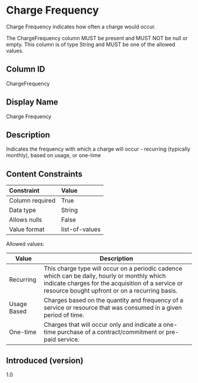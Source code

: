 # Charge Frequency

Charge Frequency indicates how often a charge would occur. 

The ChargeFrequency column MUST be present and MUST NOT be null or empty. This column is of type String and MUST be one of the
allowed values.

## Column ID

ChargeFrequency

## Display Name

Charge Frequency

## Description

Indicates the frequency with which a charge will occur - recurring (typically monthly), based on usage, or one-time

## Content Constraints

| Constraint      | Value                                    |
| :-------------- | :--------------------------------------- |
| Column required | True                                     |
| Data type       | String                                   |
| Allows nulls    | False                                    |
| Value format    | list-of-values                           |

Allowed values:

| Value       | Description                                                                                                                                                                                         |
| ----------- | --------------------------------------------------------------------------------------------------------------------------------------------------------------------------------------------------- |
| Recurring   | This charge type will occur on a periodic cadence which can be daily, hourly or monthly which indicate charges for the acquisition of a service or resource bought upfront or on a recurring basis. |
| Usage Based | Charges based on the quantity and frequency of a service or resource that was consumed in a given period of time.                                                                                    |
| One-time    | Charges that will occur only and indicate a one-time purchase of a contract/commitment or pre-paid service.     
                                                                         

## Introduced (version)

1.0
